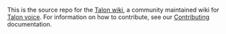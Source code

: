 This is the source repo for the [Talon wiki](https://talon.wiki), a community maintained wiki for [Talon voice](https://talonvoice.com/). For information on how to contribute, see our [Contributing](https://github.com/TalonCommunity/Wiki/blob/main/CONTRIBUTING.md) documentation.
